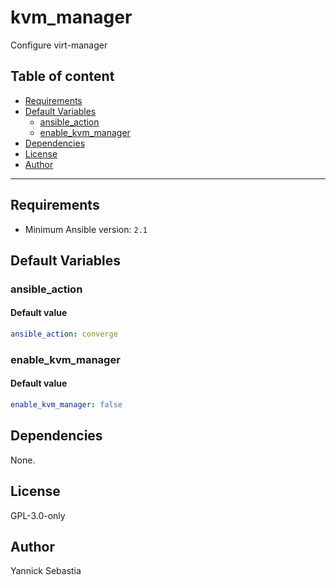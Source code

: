 # kvm_manager

Configure virt-manager

## Table of content

- [Requirements](#requirements)
- [Default Variables](#default-variables)
  - [ansible_action](#ansible_action)
  - [enable_kvm_manager](#enable_kvm_manager)
- [Dependencies](#dependencies)
- [License](#license)
- [Author](#author)

---

## Requirements

- Minimum Ansible version: `2.1`

## Default Variables

### ansible_action

#### Default value

```YAML
ansible_action: converge
```

### enable_kvm_manager

#### Default value

```YAML
enable_kvm_manager: false
```

## Dependencies

None.

## License

GPL-3.0-only

## Author

Yannick Sebastia
